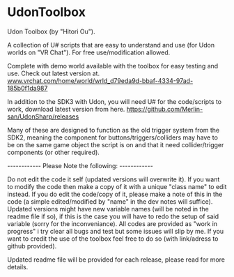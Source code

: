 # UdonToolbox
Udon Toolbox (by "Hitori Ou").

A collection of U# scripts that are easy to understand and use (for Udon worlds on "VR Chat"). 
For free use/modification allowed.

Complete with demo world available with the toolbox for easy testing and use.
Check out latest version at. 
www.vrchat.com/home/world/wrld_d79eda9d-bbaf-4334-97ad-185b0f1da987

In addition to the SDK3 with Udon, you will need U# for the code/scripts to work, download latest version from here.
https://github.com/Merlin-san/UdonSharp/releases

Many of these are designed to function as the old trigger system from the SDK2, 
meaning the component for buttons/triggers/colliders may have to be on the same game object the script is on and that it need collider/trigger components (or other required).

------------ Please Note the following: ------------

Do not edit the code it self (updated versions will overwrite it).
If you want to modify the code then make a copy of it with a unique "class name" to edit instead.
If you do edit the code/copy of it, please make a note of this in the code (a simple edited/modified by "name" in the dev notes will suffice).
Updated versions might have new variable names (will be noted in the readme file if so), if this is the case you will have to redo the setup of said variable (sorry for the inconveniance).
All codes are provided as "work in progress" i try clear all bugs and test but some issues will slip by me.
If you want to credit the use of the toolbox feel free to do so (with link/adress to github provided).

Updated readme file will be provided for each release, please read for more details.
